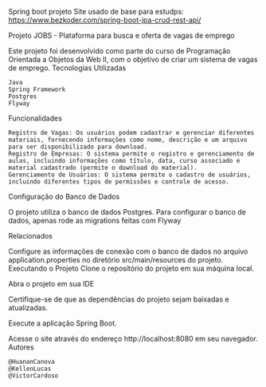 Spring boot projeto
Site usado de base para estudps: https://www.bezkoder.com/spring-boot-jpa-crud-rest-api/

Projeto JOBS - Plataforma para busca e oferta de vagas de emprego

Este projeto foi desenvolvido como parte do curso de Programação Orientada a Objetos da Web II, com o objetivo de criar um sistema de vagas de emprego.
Tecnologias Utilizadas

    Java
    Spring Framework
    Postgres
    Flyway

Funcionalidades

    Registro de Vagas: Os usuários podem cadastrar e gerenciar diferentes materiais, fornecendo informações como nome, descrição e um arquivo para ser disponibilizado para download.
    Registro de Empresas: O sistema permite o registro e gerenciamento de aulas, incluindo informações como título, data, curso associado e material cadastrado (permite o download do material).
    Gerenciamento de Usuários: O sistema permite o cadastro de usuários, incluindo diferentes tipos de permissões e controle de acesso.

Configuração do Banco de Dados

O projeto utiliza o banco de dados Postgres. Para configurar o banco de dados, apenas rode as migrations feitas com Flyway

Relacionados

Configure as informações de conexão com o banco de dados no arquivo application.properties no diretório src/main/resources do projeto. Executando o Projeto Clone o repositório do projeto em sua máquina local.

Abra o projeto em sua IDE

Certifique-se de que as dependências do projeto sejam baixadas e atualizadas.

Execute a aplicação Spring Boot.

Acesse o site através do endereço http://localhost:8080 em seu navegador.
Autores

    @HuananCanova
    @KellenLucas
    @VictorCardoso
